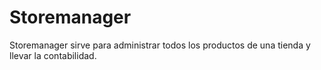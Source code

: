 # Storemanager
Storemanager sirve para administrar todos los productos de una tienda y llevar la contabilidad.
